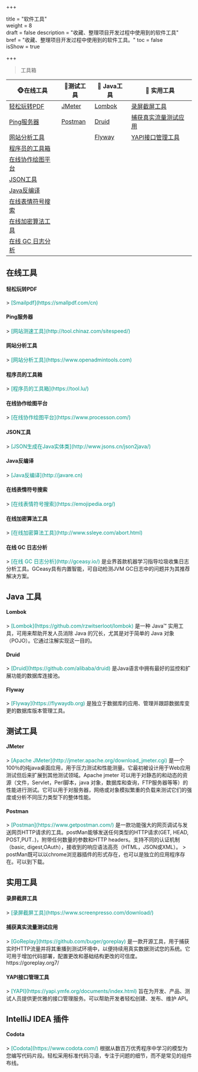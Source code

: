 +++

title = "软件工具"  
weight = 8  
draft = false 
description = "收藏、整理项目开发过程中使用到的软件工具"  
bref = "收藏、整理项目开发过程中使用到的软件工具。"
toc = false  
isShow = true

+++

> 工具箱

🐵在线工具|🦍测试工具| 🦊  Java工具  |    🦊  实用工具  |   
--|---|---|---  
<a href="#轻松玩转PDF" class="toc-link node-name--H3  is-active-link">轻松玩转PDF</a> |<a href="#JMeter" class="toc-link node-name--H3  is-active-link">JMeter</a> | <a href="#Lombok" class="toc-link node-name--H3  is-active-link">Lombok</a>| <a href="#录屏截屏工具" class="toc-link node-name--H3  is-active-link">录屏截屏工具</a>  
<a href="#Ping服务器" class="toc-link node-name--H3  is-active-link">Ping服务器</a> |<a href="#Postman" class="toc-link node-name--H3  is-active-link">Postman</a> |<a href="#Druid" class="toc-link node-name--H3  is-active-link">Druid</a>| <a href="#捕获真实流量测试应用" class="toc-link node-name--H3  is-active-link">捕获真实流量测试应用</a>  
<a href="#网站分析工具" class="toc-link node-name--H3  is-active-link">网站分析工具</a> | | <a href="#Flyway" class="toc-link node-name--H3  is-active-link">Flyway</a>| <a href="#YAPI接口管理工具" class="toc-link node-name--H3  is-active-link">YAPI接口管理工具</a>   
<a href="#程序员的工具箱" class="toc-link node-name--H3  is-active-link">程序员的工具箱</a> | |   
<a href="#在线协作绘图平台" class="toc-link node-name--H3  is-active-link">在线协作绘图平台</a> | |   
<a href="#JSON工具" class="toc-link node-name--H3  is-active-link">JSON工具</a> | |   
<a href="#Java反编译" class="toc-link node-name--H3  is-active-link">Java反编译</a> | |   
<a href="#在线表情符号搜索" class="toc-link node-name--H3  is-active-link">在线表情符号搜索</a> | |  
<a href="#在线加密算法工具" class="toc-link node-name--H3  is-active-link">在线加密算法工具</a> | |  
<a href="#在线 GC 日志分析" class="toc-link node-name--H3  is-active-link">在线 GC 日志分析</a> | |  

## 在线工具

<h4 id="轻松玩转PDF" data-scroll-id="轻松玩转PDF" tabindex="-1" style="outline: none;">轻松玩转PDF</h4>
> <font color=#009688>[Smailpdf](https://smallpdf.com/cn) </font>

<h4 id="Ping服务器" data-scroll-id="Ping服务器" tabindex="-1" style="outline: none;">Ping服务器</h4>
> <font color=#009688>[网站测速工具](http://tool.chinaz.com/sitespeed/) </font>

<h4 id="网站分析工具" data-scroll-id="网站分析工具" tabindex="-1" style="outline: none;">网站分析工具</h4>
> <font color=#009688>[网站分析工具](https://www.openadmintools.com) </font>

<h4 id="程序员的工具箱" data-scroll-id="程序员的工具箱" tabindex="-1" style="outline: none;">程序员的工具箱</h4>
> <font color=#009688>[程序员的工具箱](https://tool.lu/) </font>

<h4 id="在线协作绘图平台" data-scroll-id="在线协作绘图平台" tabindex="-1" style="outline: none;">在线协作绘图平台</h4>
> <font color=#009688>[在线协作绘图平台](https://www.processon.com/) </font>

<h4 id="JSON工具" data-scroll-id="JSON工具" tabindex="-1" style="outline: none;">JSON工具</h4>
> <font color=#009688>[JSON生成在Java实体类](http://www.jsons.cn/json2java/) </font>

<h4 id="Java反编译" data-scroll-id="Java反编译" tabindex="-1" style="outline: none;">Java反编译</h4>
> <font color=#009688>[Java反编译](http://javare.cn) </font>

<h4 id="在线表情符号搜索" data-scroll-id="在线表情符号搜索" tabindex="-1" style="outline: none;">在线表情符号搜索</h4>
> <font color=#009688>[在线表情符号搜索](https://emojipedia.org/) </font>

<h4 id="在线加密算法工具" data-scroll-id="在线加密算法工具" tabindex="-1" style="outline: none;">在线加密算法工具</h4>
> <font color=#009688>[在线加密算法工具](http://www.ssleye.com/abort.html) </font>

<h4 id="在线 GC 日志分析" data-scroll-id="在线 GC 日志分析" tabindex="-1" style="outline: none;">在线 GC 日志分析</h4>
> <font color=#009688>[在线 GC 日志分析](http://gceasy.io/) </font>是业界首款机器学习指导垃圾收集日志分析工具。GCeasy具有内置智能，可自动检测JVM GC日志中的问题并为其推荐解决方案。

## Java 工具
<h4 id="Lombok" data-scroll-id="Lombok" tabindex="-1" style="outline: none;">Lombok</h4>
> <font color=#009688>[Lombok](https://github.com/rzwitserloot/lombok) </font>是一种 Java™ 实用工具，可用来帮助开发人员消除 Java 的冗长，尤其是对于简单的 Java 对象（POJO）。它通过注解实现这一目的。

<h4 id="Druid" data-scroll-id="Druid" tabindex="-1" style="outline: none;">Druid</h4>
> <font color=#009688>[Druid](https://github.com/alibaba/druid) </font>是Java语言中拥有最好的监控和扩展功能的数据库连接池。

<h4 id="Flyway" data-scroll-id="Flyway" tabindex="-1" style="outline: none;">Flyway</h4>
> <font color=#009688>[Flyway](https://flywaydb.org) </font> 是独立于数据库的应用、管理并跟踪数据库变更的数据库版本管理工具。

## 测试工具
<h4 id="JMeter" data-scroll-id="JMeter" tabindex="-1" style="outline: none;">JMeter</h4>
> <font color=#009688>[Apache JMeter](http://jmeter.apache.org/download_jmeter.cgi) </font> 是一个100％的纯java桌面应用，用于压力测试和性能测量。它最初被设计用于Web应用测试但后来扩展到其他测试领域。Apache jmeter 可以用于对静态的和动态的资源（文件，Servlet，Perl脚本，java 对象，数据库和查询，FTP服务器等等）的性能进行测试。它可以用于对服务器，网络或对象模拟繁重的负载来测试它们的强度或分析不同压力类型下的整体性能。

<h4 id="Postman" data-scroll-id="Postman" tabindex="-1" style="outline: none;">Postman</h4>
> <font color=#009688>[Postman](https://www.getpostman.com/) </font> 是一款功能强大的网页调试与发送网页HTTP请求的工具。postMan能够发送任何类型的HTTP请求(GET, HEAD, POST,PUT..)，附带任何数量的参数和HTTP headers。支持不同的认证机制（basic, digest,OAuth），接收到的响应语法高亮（HTML，JSON或XML）。
> postMan既可以以chrome浏览器插件的形式存在，也可以是独立的应用程序存在。可以到下载。

## 实用工具

<h4 id="录屏截屏工具" data-scroll-id="录屏截屏工具" tabindex="-1" style="outline: none;">录屏截屏工具</h4>
> <font color=#009688>[录屏截屏工具](https://www.screenpresso.com/download/) </font>

<h4 id="捕获真实流量测试应用" data-scroll-id="捕获真实流量测试应用" tabindex="-1" style="outline: none;">捕获真实流量测试应用</h4>
> <font color=#009688>[GoReplay](https://github.com/buger/goreplay) </font>是一款开源工具，用于捕获实时HTTP流量并将其重播到测试环境中，以便持续用真实数据测试您的系统。它可用于增加代码部署，配置更改和基础结构更改的可信度。 
https://goreplay.org7/

<h4 id="YAPI接口管理工具" data-scroll-id="YAPI接口管理工具" tabindex="-1" style="outline: none;">YAPI接口管理工具</h4>
> <font color=#009688>[YAPI](https://yapi.ymfe.org/documents/index.html) </font>旨在为开发、产品、测试人员提供更优雅的接口管理服务。可以帮助开发者轻松创建、发布、维护 API。

## IntelliJ IDEA 插件
<h4 id="Codota" data-scroll-id="Codota" tabindex="-1" style="outline: none;">Codota</h4>
> <font color=#009688>[Codota](https://www.codota.com/) </font>根据从数百万优秀程序中学习的模型为您编写代码片段。轻松采用标准代码习语，专注于问题的细节，而不是常见的组件布线。

